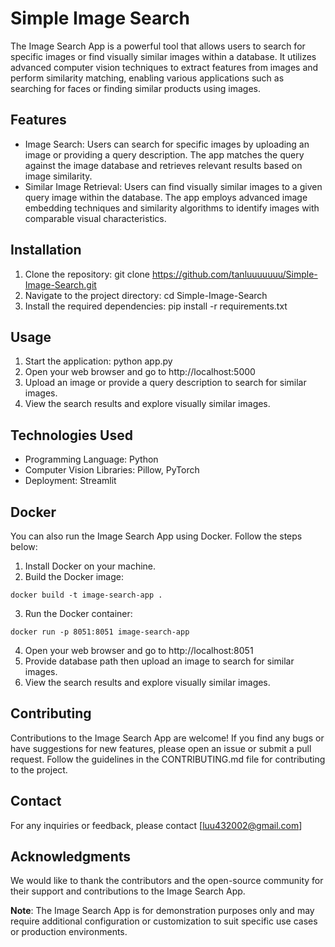 
# Simple Image Search

The Image Search App is a powerful tool that allows users to search for specific images or find visually similar images within a database. It utilizes advanced computer vision techniques to extract features from images and perform similarity matching, enabling various applications such as searching for faces or finding similar products using images.

## Features
- Image Search: Users can search for specific images by uploading an image or providing a query description. The app matches the query against the image database and retrieves relevant results based on image similarity.
- Similar Image Retrieval: Users can find visually similar images to a given query image within the database. The app employs advanced image embedding techniques and similarity algorithms to identify images with comparable visual characteristics.

## Installation
1. Clone the repository: git clone https://github.com/tanluuuuuuu/Simple-Image-Search.git
2. Navigate to the project directory: cd Simple-Image-Search
3. Install the required dependencies: pip install -r requirements.txt

## Usage
1. Start the application: python app.py
2. Open your web browser and go to http://localhost:5000
3. Upload an image or provide a query description to search for similar images.
4. View the search results and explore visually similar images.

## Technologies Used
- Programming Language: Python
- Computer Vision Libraries: Pillow, PyTorch
- Deployment: Streamlit 

## Docker
You can also run the Image Search App using Docker. Follow the steps below:
1. Install Docker on your machine.
2. Build the Docker image:
```shell
docker build -t image-search-app .
```
3. Run the Docker container:
```shell
docker run -p 8051:8051 image-search-app
```
4. Open your web browser and go to http://localhost:8051
5. Provide database path then upload an image to search for similar images.
6. View the search results and explore visually similar images.

## Contributing
Contributions to the Image Search App are welcome! If you find any bugs or have suggestions for new features, please open an issue or submit a pull request. Follow the guidelines in the CONTRIBUTING.md file for contributing to the project.

## Contact
For any inquiries or feedback, please contact [luu432002@gmail.com]

## Acknowledgments
We would like to thank the contributors and the open-source community for their support and contributions to the Image Search App.

**Note**: The Image Search App is for demonstration purposes only and may require additional configuration or customization to suit specific use cases or production environments.
